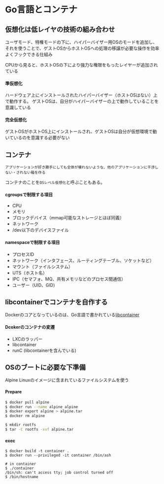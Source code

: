 # Go言語とコンテナ

## 仮想化は低レイヤの技術の組み合わせ

ユーザモード、特権モードの下に、ハイパーバイザー用OSのモードを追加し、
それを使うことで、ゲストOSからホストOSへの処理の移譲が必要な操作を効率よくフックできる仕組み

CPUから見ると、ホストOSの下により強力な権限をもったレイヤーが追加されている

#### 準仮想化

ハードウェア上にインストールされたハイパーバイザー（ホストOSはない）上で動作する。 ゲストOSは、自分がハイパーバイザーの上で動作していることを意識している

#### 完全仮想化

ゲストOSがホストOS上にインストールされ、ゲストOSは自分が仮想環境で動いているのを意識する必要がない

## コンテナ

```
アプリケーションが好き勝手にしても全体が壊れないような、他のアプリケーションに干渉しない・されない箱を作る
```

コンテナのことを`OSレベル仮想化`と呼ぶこともある。

#### cgroupsで制限する項目

- CPU
- メモリ
- ブロックデバイス（mmap可能なストレージとほぼ同義）
- ネットワーク
- /dev以下のデバイスファイル

#### namespaceで制限する項目

- プロセスID
- ネットワーク（インタフェース、ルーティングテーブル、ソケットなど）
- マウント（ファイルシステム）
- UTS（ホスト名）
- IPC（セマフォ、MQ、共有メモリなどのプロセス間通信）
- ユーザー（UID、GID）

## libcontainerでコンテナを自作する

Dockerのコアとなっているのは、Go言語で書かれている[libcontainer](https://github.com/docker/libcontainer)

#### Dcokerのコンテナの変遷

- LXCのラッパー
- libcontainer
- runC (libcontainerを含んでいる)

## OSのブートに必要な下準備

Alpine Linuxのイメージに含まれているファイルシステムを使う

#### Prepare

```sh
$ docker pull alpine 
$ docker run --name alpine alpine
$ docker export alpine > alpine.tar
$ docker rm alpine

$ mkdir rootfs
$ tar -C rootfs -xvf alpine.tar
```

#### exec

```
$ docker build -t container .
$ docker run --privileged -it container /bin/ash

# in container 
$ ./container
/bin/sh: can't access tty; job control turned off
$ /bin/hostname

```
